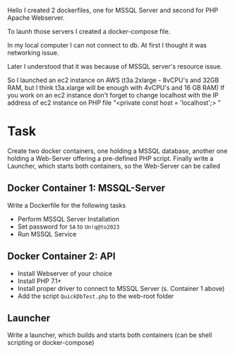 Hello
I created 2 dockerfiles, one for MSSQL Server and second for PHP Apache Webserver. 

To launh those servers I created a docker-compose file. 

In my local computer I can not connect to db. At first I thought it was networking issue. 

Later I understood that it was because of MSSQL server's resource issue.

So I launched an ec2 instance on AWS (t3a.2xlarge - 8vCPU's and 32GB RAM, but I think t3a.xlarge will be  enough with 4vCPU's and 16 GB RAM)
If you work on an ec2 instance don't forget to change localhost with the IP address of ec2 instance on PHP file "<private const host = 'localhost';> "

# Task

Create two docker containers, one holding a MSSQL database, another one holding a Web-Server offering a pre-defined PHP script. Finally write a Launcher, which starts both containers, so the Web-Server can be called

## Docker Container 1: MSSQL-Server

Write a Dockerfile for the following tasks

- Perform MSSQL Server Installation
- Set password for `SA` to `Un!q@to2023`
- Run MSSQL Service

## Docker Container 2: API

- Install Webserver of your choice
- Install PHP 7.1+
- Install proper driver to connect to MSSQL Server (s. Container 1 above)
- Add the script `QuickDbTest.php` to the web-root folder

## Launcher

Write a launcher, which builds and starts both containers (can be shell scripting or docker-compose)